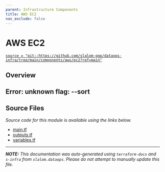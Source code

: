 ```yaml
---
parent: Infrastructure Components
title: AWS EC2
nav_exclude: false
---
```

# AWS EC2

[`source = "git::https://github.com/slalom-ggp/dataops-infra/tree/main/components/aws/ec2?ref=main"`](https://github.com/slalom-ggp/dataops-infra/tree/main/components/aws/ec2)

## Overview


Error: unknown flag: --sort
---------------------

## Source Files

_Source code for this module is available using the links below._

* [main.tf](https://github.com/slalom-ggp/dataops-infra/tree/main//components/aws/ec2/main.tf)
* [outputs.tf](https://github.com/slalom-ggp/dataops-infra/tree/main//components/aws/ec2/outputs.tf)
* [variables.tf](https://github.com/slalom-ggp/dataops-infra/tree/main//components/aws/ec2/variables.tf)

---------------------

_**NOTE:** This documentation was auto-generated using
`terraform-docs` and `s-infra` from `slalom.dataops`.
Please do not attempt to manually update this file._
